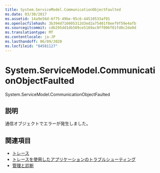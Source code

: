 ```yaml
---
title: System.ServiceModel.CommunicationObjectFaulted
ms.date: 03/30/2017
ms.assetid: 14a9e56d-6f75-49be-95c6-44510533af91
ms.openlocfilehash: 3b394d716005312d3ed2a75401f8eef9f59e4afb
ms.sourcegitcommit: cdb295dd1db589ce5169ac9ff096f01fd0c2da9d
ms.translationtype: MT
ms.contentlocale: ja-JP
ms.lasthandoff: 06/09/2020
ms.locfileid: "84581127"
---
```

# <a name="systemservicemodelcommunicationobjectfaulted"></a>System.ServiceModel.CommunicationObjectFaulted
System.ServiceModel.CommunicationObjectFaulted  
  
## <a name="description"></a>説明  
 通信オブジェクトでエラーが発生しました。  
  
## <a name="see-also"></a>関連項目

- [トレース](index.md)
- [トレースを使用したアプリケーションのトラブルシューティング](using-tracing-to-troubleshoot-your-application.md)
- [管理と診断](../index.md)
